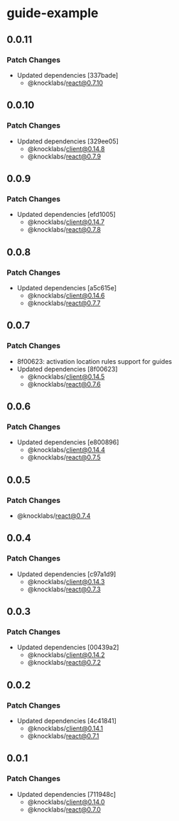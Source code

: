 # guide-example

## 0.0.11

### Patch Changes

- Updated dependencies [337bade]
  - @knocklabs/react@0.7.10

## 0.0.10

### Patch Changes

- Updated dependencies [329ee05]
  - @knocklabs/client@0.14.8
  - @knocklabs/react@0.7.9

## 0.0.9

### Patch Changes

- Updated dependencies [efd1005]
  - @knocklabs/client@0.14.7
  - @knocklabs/react@0.7.8

## 0.0.8

### Patch Changes

- Updated dependencies [a5c615e]
  - @knocklabs/client@0.14.6
  - @knocklabs/react@0.7.7

## 0.0.7

### Patch Changes

- 8f00623: activation location rules support for guides
- Updated dependencies [8f00623]
  - @knocklabs/client@0.14.5
  - @knocklabs/react@0.7.6

## 0.0.6

### Patch Changes

- Updated dependencies [e800896]
  - @knocklabs/client@0.14.4
  - @knocklabs/react@0.7.5

## 0.0.5

### Patch Changes

- @knocklabs/react@0.7.4

## 0.0.4

### Patch Changes

- Updated dependencies [c97a1d9]
  - @knocklabs/client@0.14.3
  - @knocklabs/react@0.7.3

## 0.0.3

### Patch Changes

- Updated dependencies [00439a2]
  - @knocklabs/client@0.14.2
  - @knocklabs/react@0.7.2

## 0.0.2

### Patch Changes

- Updated dependencies [4c41841]
  - @knocklabs/client@0.14.1
  - @knocklabs/react@0.7.1

## 0.0.1

### Patch Changes

- Updated dependencies [711948c]
  - @knocklabs/client@0.14.0
  - @knocklabs/react@0.7.0
